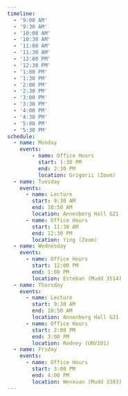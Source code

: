```yaml
---
timeline:
  - '9:00 AM'
  - '9:30 AM'
  - '10:00 AM'
  - '10:30 AM'
  - '11:00 AM'
  - '11:30 AM'
  - '12:00 PM'
  - '12:30 PM'
  - '1:00 PM'
  - '1:30 PM'
  - '2:00 PM'
  - '2:30 PM'
  - '3:00 PM'
  - '3:30 PM'
  - '4:00 PM'
  - '4:30 PM'
  - '5:00 PM'
  - '5:30 PM'
schedule:
  - name: Monday
    events:
        - name: Office Hours
          start: 1:30 PM
          end: 2:30 PM
          location: Grigorii (Zoom)
  - name: Tuesday
    events:
      - name: Lecture
        start: 9:30 AM
        end: 10:50 AM
        location: Annenberg Hall G21
      - name: Office Hours
        start: 11:30 AM
        end: 12:30 PM
        location: Ying (Zoom)
  - name: Wednesday
    events:
      - name: Office Hours
        start: 12:00 PM
        end: 1:00 PM
        location: Esteban (Mudd 3514)
  - name: Thursday
    events:
      - name: Lecture
        start: 9:30 AM
        end: 10:50 AM
        location: Annenberg Hall G21
      - name: Office Hours
        start: 2:00 PM
        end: 3:00 PM
        location: Rodney (UNV101)
  - name: Friday
    events:
      - name: Office Hours
        start: 3:00 PM
        end: 4:00 PM
        location: Wenxuan (Mudd 3303)
---
```

